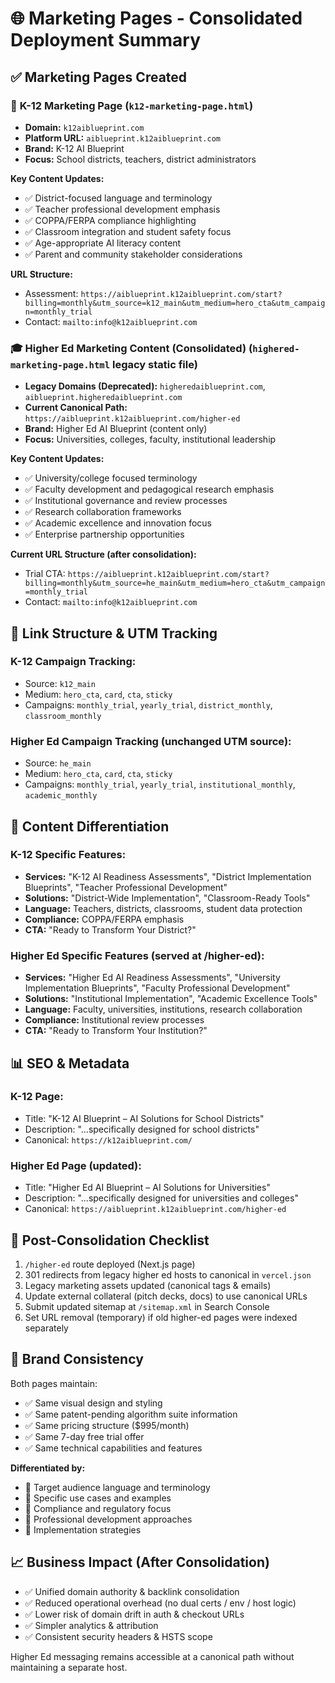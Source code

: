 # 🌐 Marketing Pages - Consolidated Deployment Summary

## ✅ **Marketing Pages Created**

### 🏫 **K-12 Marketing Page** (`k12-marketing-page.html`)
- **Domain:** `k12aiblueprint.com`
- **Platform URL:** `aiblueprint.k12aiblueprint.com`
- **Brand:** K-12 AI Blueprint
- **Focus:** School districts, teachers, district administrators

**Key Content Updates:**
- ✅ District-focused language and terminology
- ✅ Teacher professional development emphasis
- ✅ COPPA/FERPA compliance highlighting
- ✅ Classroom integration and student safety focus
- ✅ Age-appropriate AI literacy content
- ✅ Parent and community stakeholder considerations

**URL Structure:**
- Assessment: `https://aiblueprint.k12aiblueprint.com/start?billing=monthly&utm_source=k12_main&utm_medium=hero_cta&utm_campaign=monthly_trial`
- Contact: `mailto:info@k12aiblueprint.com`

### 🎓 **Higher Ed Marketing Content (Consolidated)** (`highered-marketing-page.html` legacy static file)
- **Legacy Domains (Deprecated):** `higheredaiblueprint.com`, `aiblueprint.higheredaiblueprint.com`
- **Current Canonical Path:** `https://aiblueprint.k12aiblueprint.com/higher-ed`
- **Brand:** Higher Ed AI Blueprint (content only)
- **Focus:** Universities, colleges, faculty, institutional leadership

**Key Content Updates:**
- ✅ University/college focused terminology
- ✅ Faculty development and pedagogical research emphasis
- ✅ Institutional governance and review processes
- ✅ Research collaboration frameworks
- ✅ Academic excellence and innovation focus
- ✅ Enterprise partnership opportunities

**Current URL Structure (after consolidation):**
- Trial CTA: `https://aiblueprint.k12aiblueprint.com/start?billing=monthly&utm_source=he_main&utm_medium=hero_cta&utm_campaign=monthly_trial`
- Contact: `mailto:info@k12aiblueprint.com`

## 🔗 **Link Structure & UTM Tracking**

### **K-12 Campaign Tracking:**
- Source: `k12_main`
- Medium: `hero_cta`, `card`, `cta`, `sticky`
- Campaigns: `monthly_trial`, `yearly_trial`, `district_monthly`, `classroom_monthly`

### **Higher Ed Campaign Tracking (unchanged UTM source):**
- Source: `he_main`
- Medium: `hero_cta`, `card`, `cta`, `sticky`
- Campaigns: `monthly_trial`, `yearly_trial`, `institutional_monthly`, `academic_monthly`

## 🎯 **Content Differentiation**

### **K-12 Specific Features:**
- **Services:** "K-12 AI Readiness Assessments", "District Implementation Blueprints", "Teacher Professional Development"
- **Solutions:** "District-Wide Implementation", "Classroom-Ready Tools"
- **Language:** Teachers, districts, classrooms, student data protection
- **Compliance:** COPPA/FERPA emphasis
- **CTA:** "Ready to Transform Your District?"

### **Higher Ed Specific Features (served at /higher-ed):**
- **Services:** "Higher Ed AI Readiness Assessments", "University Implementation Blueprints", "Faculty Professional Development"
- **Solutions:** "Institutional Implementation", "Academic Excellence Tools"
- **Language:** Faculty, universities, institutions, research collaboration
- **Compliance:** Institutional review processes
- **CTA:** "Ready to Transform Your Institution?"

## 📊 **SEO & Metadata**

### **K-12 Page:**
- Title: "K-12 AI Blueprint – AI Solutions for School Districts"
- Description: "...specifically designed for school districts"
- Canonical: `https://k12aiblueprint.com/`

### **Higher Ed Page (updated):**
- Title: "Higher Ed AI Blueprint – AI Solutions for Universities"
- Description: "...specifically designed for universities and colleges"
- Canonical: `https://aiblueprint.k12aiblueprint.com/higher-ed`

## 🚀 **Post-Consolidation Checklist**

1. `/higher-ed` route deployed (Next.js page)
2. 301 redirects from legacy higher ed hosts to canonical in `vercel.json`
3. Legacy marketing assets updated (canonical tags & emails)
4. Update external collateral (pitch decks, docs) to use canonical URLs
5. Submit updated sitemap at `/sitemap.xml` in Search Console
6. Set URL removal (temporary) if old higher-ed pages were indexed separately

## 🎨 **Brand Consistency**

Both pages maintain:
- ✅ Same visual design and styling
- ✅ Same patent-pending algorithm suite information
- ✅ Same pricing structure ($995/month)
- ✅ Same 7-day free trial offer
- ✅ Same technical capabilities and features

**Differentiated by:**
- 🎯 Target audience language and terminology
- 🎯 Specific use cases and examples
- 🎯 Compliance and regulatory focus
- 🎯 Professional development approaches
- 🎯 Implementation strategies

## 📈 **Business Impact (After Consolidation)**

- ✅ Unified domain authority & backlink consolidation
- ✅ Reduced operational overhead (no dual certs / env / host logic)
- ✅ Lower risk of domain drift in auth & checkout URLs
- ✅ Simpler analytics & attribution
- ✅ Consistent security headers & HSTS scope

Higher Ed messaging remains accessible at a canonical path without maintaining a separate host.
